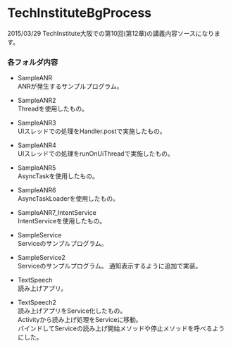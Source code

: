 # TechInstituteBgProcess
2015/03/29 TechInstitute大阪での第10回(第12章)の講義内容ソースになります。

### 各フォルダ内容
* SampleANR  
ANRが発生するサンプルプログラム。

* SampleANR2  
Threadを使用したもの。

* SampleANR3  
UIスレッドでの処理をHandler.postで実施したもの。

* SampleANR4  
UIスレッドでの処理をrunOnUiThreadで実施したもの。

* SampleANR5  
AsyncTaskを使用したもの。

* SampleANR6  
AsyncTaskLoaderを使用したもの。

* SampleANR7_IntentService  
IntentServiceを使用したもの。

* SampleService  
Serviceのサンプルプログラム。

* SampleService2  
Serviceのサンプルプログラム。
通知表示するように追加で実装。

* TextSpeech  
読み上げアプリ。

* TextSpeech2  
読み上げアプリをService化したもの。  
Activityから読み上げ処理をServiceに移動。  
バインドしてServiceの読み上げ開始メソッドや停止メソッドを呼べるようにした。  

